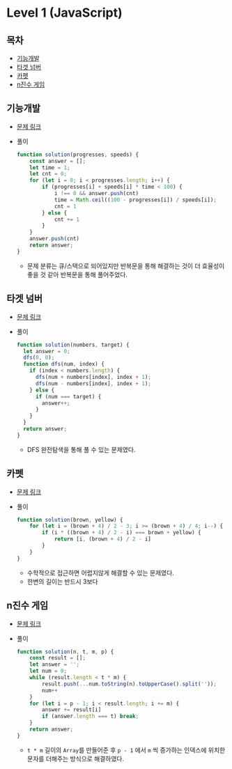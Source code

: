 # Level 1 (JavaScript)

## 목차

* [기능개발](#기능개발)
* [타겟 넘버](#타겟-넘버)
* [카펫](#카펫)
* [n진수 게임](#n진수-게임)

## 기능개발

* [문제 링크](https://programmers.co.kr/learn/courses/30/lessons/42586?language=javascript)

* 풀이

  ```js
  function solution(progresses, speeds) {
      const answer = [];
      let time = 1;
      let cnt = 0;
      for (let i = 0; i < progresses.length; i++) {
          if (progresses[i] + speeds[i] * time < 100) {
              i !== 0 && answer.push(cnt)
              time = Math.ceil((100 - progresses[i]) / speeds[i]);
              cnt = 1
          } else {
              cnt += 1
          }
      }
      answer.push(cnt)
      return answer;
  }
  ```

  * 문제 분류는 큐/스택으로 되어있지만 반복문을 통해 해결하는 것이 더 효율성이 좋을 것 같아 반복문을 통해 풀어주었다.

## 타겟 넘버

* [문제 링크](https://programmers.co.kr/learn/courses/30/lessons/43165?language=javascript)

* 풀이

  ```js
  function solution(numbers, target) {
    let answer = 0;
    dfs(0, 0);
    function dfs(num, index) {
      if (index < numbers.length) {
        dfs(num + numbers[index], index + 1);
        dfs(num - numbers[index], index + 1);
      } else {
        if (num === target) {
          answer++;
        }
      }
    }
    return answer;
  }
  ```

  * DFS 완전탐색을 통해 풀 수 있는 문제였다.

## 카펫

* [문제 링크](https://programmers.co.kr/learn/courses/30/lessons/42842?language=javascript)

* 풀이

  ```js
  function solution(brown, yellow) {
      for (let i = (brown + 4) / 2 - 3; i >= (brown + 4) / 4; i--) {
          if (i * ((brown + 4) / 2 - i) === brown + yellow) {
              return [i, (brown + 4) / 2 - i]
          }
      }
  }
  ```

  * 수학적으로 접근하면 어렵지않게 해결할 수 있는 문제였다.
  * 한변의 길이는 반드시 3보다

## n진수 게임

* [문제 링크](https://programmers.co.kr/learn/courses/30/lessons/17687?language=javascript#)

* 풀이

  ```js
  function solution(n, t, m, p) {
      const result = [];
      let answer = '';
      let num = 0;
      while (result.length < t * m) {
          result.push(...num.toString(n).toUpperCase().split(''));
          num++
      }
      for (let i = p - 1; i < result.length; i += m) {
          answer += result[i]
          if (answer.length === t) break;
      }
      return answer;
  }
  ```

  * `t * m` 길이의 `Array`를 만들어준 후 `p - 1` 에서 `m` 씩 증가하는 인덱스에 위치한 문자를 더해주는 방식으로 해결하였다.
